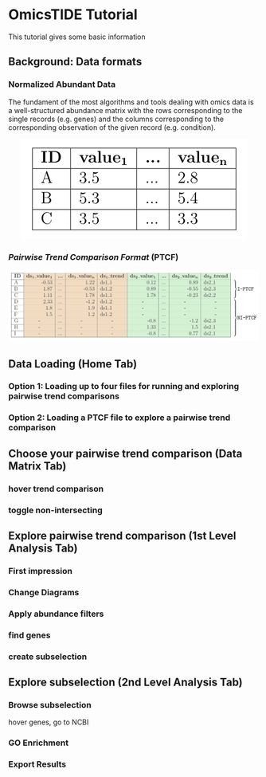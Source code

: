 # OmicsTIDE Tutorial
This tutorial gives some basic information

## Background: Data formats

### Normalized Abundant Data
The fundament of the most algorithms and tools dealing with omics data is a well-structured abundance matrix with the rows corresponding to the single records (e.g. genes) and the columns corresponding to the corresponding observation of the given record (e.g. condition). 
<p align="center">
  <img src="qnorm-log2.png" />
</p>


### ***P**airwise **T**rend **C**omparison **F**ormat* (PTCF)
<p align="center">
  <img src="ptcf.png" />
</p>



## Data Loading (Home Tab)

### Option 1: Loading up to four files for running and exploring pairwise trend comparisons

### Option 2: Loading a PTCF file to explore a pairwise trend comparison


## Choose your pairwise trend comparison (Data Matrix Tab)

### hover trend comparison

### toggle non-intersecting




## Explore pairwise trend comparison (1st Level Analysis Tab)

### First impression

### Change Diagrams

### Apply abundance filters

### find genes

### create subselection




## Explore subselection (2nd Level Analysis Tab)

### Browse subselection
hover genes, go to NCBI

### GO Enrichment

### Export Results


